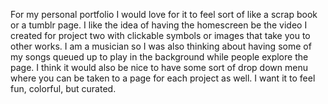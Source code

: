 For my personal portfolio I would love for it to feel sort of like a scrap book or a tumblr page. I like the idea of having the homescreen be the video I created for project two with clickable symbols or images that take you to other works. I am a musician so I was also thinking about having some of my songs queued up to play in the background while people explore the page.  I think it would also be nice to have some sort of drop down menu where you can be taken to a page for each project as well. I want it to feel fun, colorful, but curated. 
